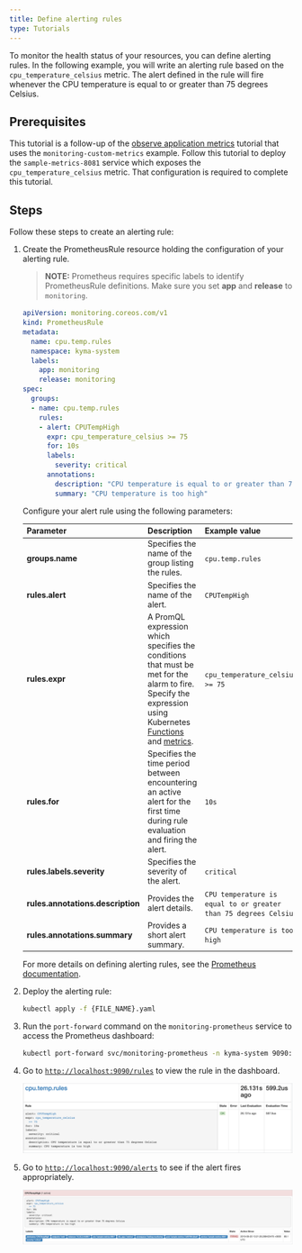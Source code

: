 ```yaml
---
title: Define alerting rules
type: Tutorials
---
```


To monitor the health status of your resources, you can define alerting rules. In the following example, you will write an alerting rule based on the `cpu_temperature_celsius` metric. The alert defined in the rule will fire whenever the CPU temperature is equal to or greater than 75 degrees Celsius.

## Prerequisites

This tutorial is a follow-up of the [observe application metrics](/components/monitoring/#tutorials-observe-application-metrics) tutorial that uses the `monitoring-custom-metrics` example. Follow this tutorial to deploy the `sample-metrics-8081` service which exposes the `cpu_temperature_celsius` metric. That configuration is required to complete this tutorial.

## Steps

Follow these steps to create an alerting rule:

1. Create the PrometheusRule resource holding the configuration of your alerting rule.

   >**NOTE:** Prometheus requires specific labels to identify PrometheusRule definitions. Make sure you set **app** and **release** to `monitoring`.

   ```yaml
   apiVersion: monitoring.coreos.com/v1
   kind: PrometheusRule
   metadata:
     name: cpu.temp.rules
     namespace: kyma-system
     labels:
       app: monitoring
       release: monitoring
   spec:
     groups:
     - name: cpu.temp.rules
       rules:
       - alert: CPUTempHigh
         expr: cpu_temperature_celsius >= 75
         for: 10s
         labels:
           severity: critical
         annotations:
           description: "CPU temperature is equal to or greater than 75 degrees Celsius"
           summary: "CPU temperature is too high"
   ```

   Configure your alert rule using the following parameters:

   | Parameter | Description | Example value |
   |-----------|-------------|---------------|
   | **groups.name** | Specifies the name of the group listing the rules.  | `cpu.temp.rules` |
   | **rules.alert** | Specifies the name of the alert. | `CPUTempHigh`  |
   | **rules.expr** | A PromQL expression which specifies the conditions that must be met for the alarm to fire. Specify the expression using Kubernetes [Functions](https://prometheus.io/docs/prometheus/latest/querying/functions/) and [metrics](https://github.com/kubernetes/kube-state-metrics/blob/master/docs/README.md). | `cpu_temperature_celsius >= 75`  |
   | **rules.for** | Specifies the time period between encountering an active alert for the first time during rule evaluation and firing the alert.  | `10s` |
   | **rules.labels.severity** | Specifies the severity of the alert.  | `critical` |
   | **rules.annotations.description** | Provides the alert details. | `CPU temperature is equal to or greater than 75 degrees Celsius` |
   | **rules.annotations.summary** | Provides a short alert summary. | `CPU temperature is too high` |

   For more details on defining alerting rules, see the [Prometheus documentation](https://prometheus.io/docs/prometheus/latest/configuration/alerting_rules/).

2. Deploy the alerting rule:

   ```bash
   kubectl apply -f {FILE_NAME}.yaml
   ```

3. Run the `port-forward` command on the `monitoring-prometheus` service to access the Prometheus dashboard:

   ```bash
   kubectl port-forward svc/monitoring-prometheus -n kyma-system 9090:9090
   ```

4. Go to [`http://localhost:9090/rules`](http://localhost:9090/rules) to view the rule in the dashboard.

   ![Rule on the dashboard](./assets/rules-dashboard.png)

5. Go to [`http://localhost:9090/alerts`](http://localhost:9090/alerts) to see if the alert fires appropriately.

   ![Alert on the dashboard](./assets/fired-alert.png)
